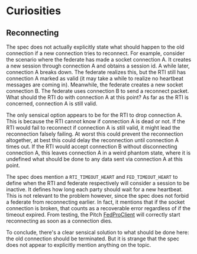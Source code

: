 # Curiosities
## Reconnecting
The spec does not actually explicitly state what should happen to the old connection if a new connection tries to
reconnect. For example, consider the scenario where the federate has made a socket connection A. It creates a new session
through connection A and obtains a session id. A while later, connection A breaks down. The federate realizes this, but
the RTI still has connection A marked as valid (it may take a while to realize no heartbeat messages are coming
in). Meanwhile, the federate creates a new socket connection B. The federate uses connection B to send a reconnect packet.
What should the RTI do with connection A at this point? As far as the RTI is concerned, connection A is still valid.

The only sensical option appears to be for the RTI to drop connection A. This is because the RTI cannot know if
connection A is dead or not. If the RTI would fail to reconnect if connection A is still valid, it might lead the
reconnection falsely failing. At worst this could prevent the reconnection altogether, at best this could delay the
reconnection until connection A times out. If the RTI would accept connection B without disconnecting connection A,
this leaves connection A in a weird phantom state, where it is undefined what should be done to any data sent via
connection A at this point.

The spec does mention a `RTI_TIMEOUT_HEART` and `FED_TIMEOUT_HEART` to define when the RTI and federate respectively
will consider a session to be inactive. It defines how long each party should wait for a new heartbeat. This is not
relevant to the problem however, since the spec does not forbid a federate from reconnecting earlier. In fact,
it mentions that if the socket connection is broken, that counts as a recoverable error regardless of if the timeout
expired. From testing, the Pitch [FedProClient](<https://github.com/Pitch-Technologies/FedProClient>) will correctly
start reconnecting as soon as a connection dies.

To conclude, there's a clear sensical solution to what should be done here: the old connection should be terminated.
But it is strange that the spec does not appear to explicitly mention anything on the topic.